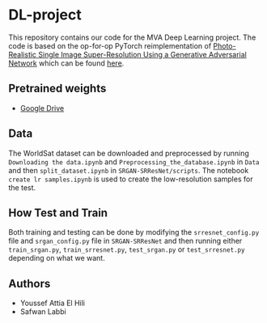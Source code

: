 # DL-project
This repository contains our code for the MVA Deep Learning project.
The code is based on the op-for-op PyTorch reimplementation of [Photo-Realistic Single Image Super-Resolution Using a Generative Adversarial Network](https://arxiv.org/abs/1609.04802v5) which can be found [here](https://github.com/Lornatang/SRGAN-PyTorch#how-test-and-train).

## Pretrained weights
- [Google Drive](https://drive.google.com/drive/folders/17ju2HN7Y6pyPK2CC_AqnAfTOe9_3hCQ8?usp=sharing)

## Data

The WorldSat dataset can be downloaded and preprocessed by running `Downloading the data.ipynb` and `Preprocessing_the_database.ipynb` in `Data` and then `split_dataset.ipynb` in `SRGAN-SRResNet/scripts`. 
The notebook `create lr samples.ipynb` is used to create the low-resolution samples for the test.


## How Test and Train

Both training and testing can be done by modifying the `srresnet_config.py` file and `srgan_config.py` file in `SRGAN-SRResNet` and then running either `train_srgan.py`, `train_srresnet.py`, `test_srgan.py` or `test_srresnet.py` depending on what we want.

## Authors
- Youssef Attia El Hili
- Safwan Labbi
